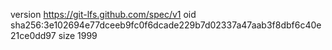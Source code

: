 version https://git-lfs.github.com/spec/v1
oid sha256:3e102694e77dceeb9fc0f6dcade229b7d02337a47aab3f8dbf6c40e21ce0dd97
size 1999
